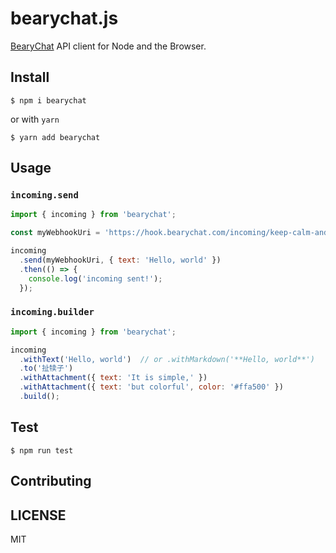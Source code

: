 # bearychat.js

[BearyChat][] API client for Node and the Browser.

[BearyChat]: https://bearychat.com

## Install

```
$ npm i bearychat
```

or with `yarn`

```
$ yarn add bearychat
```

## Usage

### `incoming.send`

```javascript
import { incoming } from 'bearychat';

const myWebhookUri = 'https://hook.bearychat.com/incoming/keep-calm-and-pusing';

incoming
  .send(myWebhookUri, { text: 'Hello, world' })
  .then(() => {
    console.log('incoming sent!');
  });
```

### `incoming.builder`

```javascript
import { incoming } from 'bearychat';

incoming
  .withText('Hello, world')  // or .withMarkdown('**Hello, world**')
  .to('扯犊子')
  .withAttachment({ text: 'It is simple,' })
  .withAttachment({ text: 'but colorful', color: '#ffa500' })
  .build();
```

## Test

```
$ npm run test
```

## Contributing

## LICENSE

MIT
